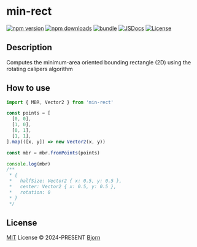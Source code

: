 # min-rect

[![npm version][npm-version-src]][npm-version-href]
[![npm downloads][npm-downloads-src]][npm-downloads-href]
[![bundle][bundle-src]][bundle-href]
[![JSDocs][jsdocs-src]][jsdocs-href]
[![License][license-src]][license-href]

## Description

Computes the minimum-area oriented bounding rectangle (2D) using the rotating calipers algorithm

## How to use

```ts
import { MBR, Vector2 } from 'min-rect'

const points = [
  [0, 0],
  [1, 0],
  [0, 1],
  [1, 1],
].map(([x, y]) => new Vector2(x, y))

const mbr = mbr.fromPoints(points)

console.log(mbr)
/**
 * {
 *   halfSize: Vector2 { x: 0.5, y: 0.5 },
 *   center: Vector2 { x: 0.5, y: 0.5 },
 *   rotation: 0
 * }
 */
```

<!-- ## Sponsors

<p align="center">
  <a href="https://cdn.jsdelivr.net/gh/bjorn/static/sponsors.svg">
    <img src='https://cdn.jsdelivr.net/gh/bjorn/static/sponsors.svg'/>
  </a>
</p> -->

## License

[MIT](./LICENSE) License © 2024-PRESENT [Bjorn](https://github.com/lxxorz)

<!-- Badges -->

[npm-version-src]: https://img.shields.io/npm/v/min-rect?style=flat&colorA=080f12&colorB=1fa669
[npm-version-href]: https://npmjs.com/package/min-rect
[npm-downloads-src]: https://img.shields.io/npm/dm/min-rect?style=flat&colorA=080f12&colorB=1fa669
[npm-downloads-href]: https://npmjs.com/package/min-rect
[bundle-src]: https://img.shields.io/bundlephobia/minzip/min-rect?style=flat&colorA=080f12&colorB=1fa669&label=minzip
[bundle-href]: https://bundlephobia.com/result?p=min-rect
[license-src]: https://img.shields.io/github/license/lxxorz/min-rect.svg?style=flat&colorA=080f12&colorB=1fa669
[license-href]: https://github.com/lxxorz/min-rect/blob/main/LICENSE
[jsdocs-src]: https://img.shields.io/badge/jsdocs-reference-080f12?style=flat&colorA=080f12&colorB=1fa669
[jsdocs-href]: https://www.jsdocs.io/package/min-rect
